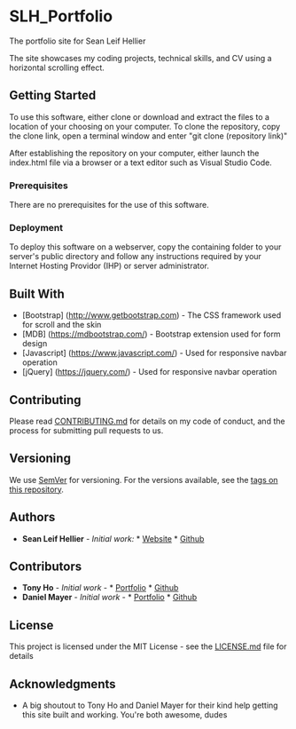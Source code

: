 # SLH_Portfolio

The portfolio site for Sean Leif Hellier

The site showcases my coding projects, technical skills, and CV using a horizontal scrolling effect. 

## Getting Started

To use this software, either clone or download and extract the files to a location of your choosing on your computer. To clone the repository, copy the clone link, open a terminal window and enter "git clone (repository link)"

After establishing the repository on your computer, either launch the index.html file via a browser or a text editor such as Visual Studio Code.

### Prerequisites

There are no prerequisites for the use of this software.

### Deployment

To deploy this software on a webserver, copy the containing folder to your server's public directory and follow any instructions required by your Internet Hosting Providor (IHP) or server administrator.

## Built With

* [Bootstrap]   (http://www.getbootstrap.com) - The CSS framework used for scroll and the skin
* [MDB]         (https://mdbootstrap.com/) - Bootstrap extension used for form design
* [Javascript]  (https://www.javascript.com/) - Used for responsive navbar operation
* [jQuery]      (https://jquery.com/) - Used for responsive navbar operation

## Contributing

Please read [CONTRIBUTING.md](https://github.com/seanhellier/slh_portfolio/blob/master/contributing.md) for details on my code of conduct, and the process for submitting pull requests to us.

## Versioning

We use [SemVer](http://semver.org/) for versioning. For the versions available, see the [tags on this repository](https://github.com/your/project/tags). 

## Authors

* **Sean Leif Hellier** - *Initial work:*
                                        * [Website](http://www.seanhellier.com)
                                        * [Github](https://github.com/seanhellier/slh_portfolio)

## Contributors

* **Tony Ho** - *Initial work* -
                                        * [Portfolio](https://ho-tonym.github.io/portfolio/)
                                        * [Github](https://github.com/ho-tonym)
* **Daniel Mayer** - *Initial work* -
                                        * [Portfolio](https://github.com/PurpleBooth)
                                        * [Github](https://github.com/DanMayer218)

## License

This project is licensed under the MIT License - see the [LICENSE.md](LICENSE.md) file for details

## Acknowledgments

* A big shoutout to Tony Ho and Daniel Mayer for their kind help getting this site built and working. You're both awesome, dudes
